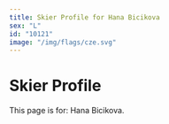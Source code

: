 ```yaml
---
title: Skier Profile for Hana Bicikova
sex: "L"
id: "10121"
image: "/img/flags/cze.svg" 
---
```


# Skier Profile

This page is for: Hana Bicikova.
    